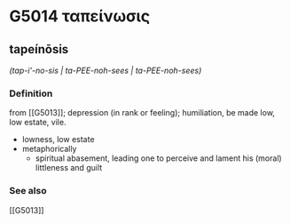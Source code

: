 # G5014 ταπείνωσις

## tapeínōsis

_(tap-i'-no-sis | ta-PEE-noh-sees | ta-PEE-noh-sees)_

### Definition

from [[G5013]]; depression (in rank or feeling); humiliation, be made low, low estate, vile.

- lowness, low estate
- metaphorically
  - spiritual abasement, leading one to perceive and lament his (moral) littleness and guilt

### See also

[[G5013]]

